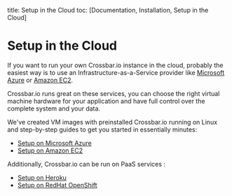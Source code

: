 title: Setup in the Cloud
toc: [Documentation, Installation, Setup in the Cloud]

# Setup in the Cloud

If you want to run your own Crossbar.io instance in the cloud, probably the easiest way is to use an Infrastructure-as-a-Service provider like [Microsoft Azure](http://azure.microsoft.com/) or [Amazon EC2](http://aws.amazon.com/ec2/).

Crossbar.io runs great on these services, you can choose the right virtual machine hardware for your application and have full control over the complete system and your data.

We've created VM images with preinstalled Crossbar.io running on Linux and step-by-step guides to get you started in essentially minutes:

* [Setup on Microsoft Azure](Setup-on-Microsoft-Azure)
* [Setup on Amazon EC2](Setup-on-Amazon-EC2)

Additionally, Crossbar.io can be run on PaaS services :

* [Setup on Heroku](Setup-on-Heroku)
* [Setup on RedHat OpenShift](Setup-on-OpenShift)